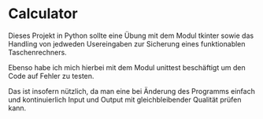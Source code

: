 # Calculator

Dieses Projekt in Python sollte eine Übung mit dem Modul tkinter sowie das Handling von jedweden Usereingaben zur Sicherung eines funktionablen Taschenrechners.

Ebenso habe ich mich hierbei mit dem Modul unittest beschäftigt um den Code auf Fehler zu testen.

Das ist insofern nützlich, da man eine bei Änderung des Programms einfach und kontinuierlich Input und Output mit gleichbleibender Qualität prüfen kann.
